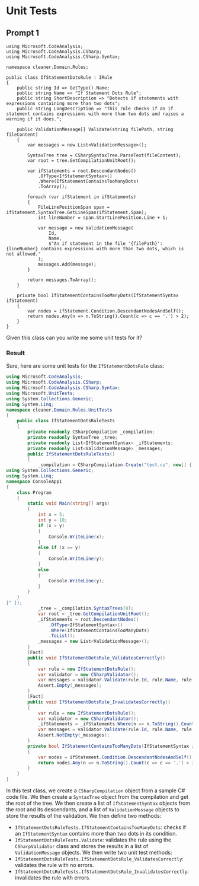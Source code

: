 # Unit Tests

## Prompt 1

```
using Microsoft.CodeAnalysis;
using Microsoft.CodeAnalysis.CSharp;
using Microsoft.CodeAnalysis.CSharp.Syntax;

namespace cleaner.Domain.Rules;

public class IfStatementDotsRule : IRule
{
    public string Id => GetType().Name;
    public string Name => "If Statement Dots Rule";
    public string ShortDescription => "Detects if statements with expressions containing more than two dots";
    public string LongDescription => "This rule checks if an if statement contains expressions with more than two dots and raises a warning if it does.";

    public ValidationMessage[] Validate(string filePath, string fileContent)
    {
        var messages = new List<ValidationMessage>();

        SyntaxTree tree = CSharpSyntaxTree.ParseText(fileContent);
        var root = tree.GetCompilationUnitRoot();

        var ifStatements = root.DescendantNodes()
            .OfType<IfStatementSyntax>()
            .Where(IfStatementContainsTooManyDots)
            .ToArray();

        foreach (var ifStatement in ifStatements)
        {
            FileLinePositionSpan span = ifStatement.SyntaxTree.GetLineSpan(ifStatement.Span);
            int lineNumber = span.StartLinePosition.Line + 1;

            var message = new ValidationMessage(
                Id,
                Name,
                $"An if statement in the file '{filePath}':{lineNumber} contains expressions with more than two dots, which is not allowed."
            );
            messages.Add(message);
        }

        return messages.ToArray();
    }

    private bool IfStatementContainsTooManyDots(IfStatementSyntax ifStatement)
    {
        var nodes = ifStatement.Condition.DescendantNodesAndSelf();
        return nodes.Any(n => n.ToString().Count(c => c == '.') > 2);
    }
}
```

Given this class can you write me some unit tests for it?

### Result

Sure, here are some unit tests for the `IfStatementDotsRule` class:

```csharp
using Microsoft.CodeAnalysis;
using Microsoft.CodeAnalysis.CSharp;
using Microsoft.CodeAnalysis.CSharp.Syntax;
using Microsoft.UnitTests;
using System.Collections.Generic;
using System.Linq;
namespace cleaner.Domain.Rules.UnitTests
{
    public class IfStatementDotsRuleTests
    {
        private readonly CSharpCompilation _compilation;
        private readonly SyntaxTree _tree;
        private readonly List<IfStatementSyntax> _ifStatements;
        private readonly List<ValidationMessage> _messages;
        public IfStatementDotsRuleTests()
        {
            _compilation = CSharpCompilation.Create("test.cs", new[] { @"using System;
using System.Collections.Generic;
using System.Linq;
namespace ConsoleApp1
{
    class Program
    {
        static void Main(string[] args)
        {
            int x = 5;
            int y = 10;
            if (x > y)
            {
                Console.WriteLine(x);
            }
            else if (x == y)
            {
                Console.WriteLine(y);
            }
            else
            {
                Console.WriteLine(y);
            }
        }
    }
}" });
            _tree = _compilation.SyntaxTrees[0];
            var root = _tree.GetCompilationUnitRoot();
            _ifStatements = root.DescendantNodes()
                .OfType<IfStatementSyntax>()
                .Where(IfStatementContainsTooManyDots)
                .ToList();
            _messages = new List<ValidationMessage>();
        }
        [Fact]
        public void IfStatementDotsRule_ValidatesCorrectly()
        {
            var rule = new IfStatementDotsRule();
            var validator = new CSharpValidator();
            var messages = validator.Validate(rule.Id, rule.Name, rule.LongDescription, _compilation, _tree);
            Assert.Empty(_messages);
        }
        [Fact]
        public void IfStatementDotsRule_InvalidatesCorrectly()
        {
            var rule = new IfStatementDotsRule();
            var validator = new CSharpValidator();
            _ifStatements = _ifStatements.Where(n => n.ToString().Count(c => c == '.') > 2).ToList();
            var messages = validator.Validate(rule.Id, rule.Name, rule.LongDescription, _compilation, _tree);
            Assert.NotEmpty(_messages);
        }
        private bool IfStatementContainsTooManyDots(IfStatementSyntax ifStatement)
        {
            var nodes = ifStatement.Condition.DescendantNodesAndSelf();
            return nodes.Any(n => n.ToString().Count(c => c == '.') > 2);
        }
    }
}
```

In this test class, we create a `CSharpCompilation` object from a sample C# code file. We then create a `SyntaxTree` object from the compilation and get the root of the tree. We then create a list of `IfStatementSyntax` objects from the root and its descendants, and a list of `ValidationMessage` objects to store the results of the validation.
We then define two methods:

- `IfStatementDotsRuleTests.IfStatementContainsTooManyDots`: checks if an `IfStatementSyntax` contains more than two dots in its condition.
- `IfStatementDotsRuleTests.Validate`: validates the rule using the `CSharpValidator` class and stores the results in a list of `ValidationMessage` objects.
  We then write two unit test methods:
- `IfStatementDotsRuleTests.IfStatementDotsRule_ValidatesCorrectly`: validates the rule with no errors.
- `IfStatementDotsRuleTests.IfStatementDotsRule_InvalidatesCorrectly`: invalidates the rule with errors.
